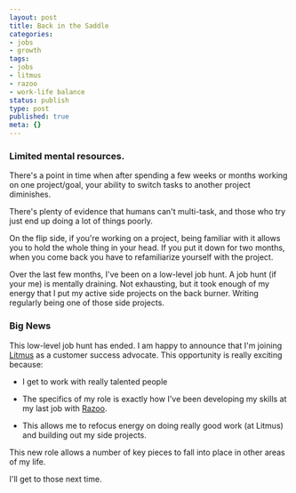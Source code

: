 ```yaml
---
layout: post
title: Back in the Saddle
categories:
- jobs
- growth
tags:
- jobs
- litmus
- razoo
- work-life balance
status: publish
type: post
published: true
meta: {}
---
```

### Limited mental resources.



There's a point in time when after spending a few weeks or months working on one project/goal, your ability to switch tasks to another project diminishes.



There's plenty of evidence that humans can't multi-task, and those who try just end up doing a lot of things poorly.



On the flip side, if you're working on a project, being familiar with it allows you to hold the whole thing in your head. If you put it down for two months, when you come back you have to refamiliarize yourself with the project.



Over the last few months, I've been on a low-level job hunt. A job hunt (if your me) is mentally draining. Not exhausting, but it took enough of my energy that I put my active side projects on the back burner. Writing regularly being one of those side projects.


### Big News



This low-level job hunt has ended. I am happy to announce that I'm joining 
[Litmus](https://litmus.com/) as a customer success advocate. This opportunity is really exciting because:


* I get to work with really talented people


* The specifics of my role is 
exactly how I've been developing my skills at my last job with 
[Razoo](http://razoo.com).


* This allows me to refocus energy on doing really good work (at Litmus) and building out my side projects.


This new role allows a number of key pieces to fall into place in other areas of my life.



I'll get to those next time.
